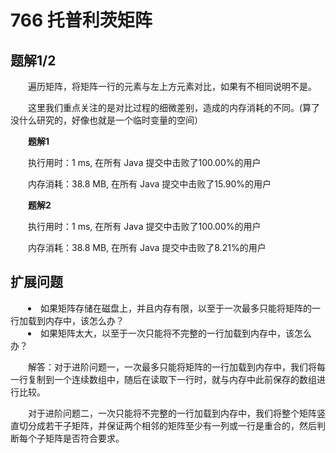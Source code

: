 <!--
 * @Descripttion: 
 * @version: 
 * @Author: 32353
 * @Date: 2021-02-23 00:01:09
 * @LastEditors: 32353
 * @LastEditTime: 2021-02-23 00:18:20
-->

# 766 托普利茨矩阵

## 题解1/2

<div style="text-indent:2em;">

<p>遍历矩阵，将矩阵一行的元素与左上方元素对比，如果有不相同说明不是。</p>

<p>这里我们重点关注的是对比过程的细微差别，造成的内存消耗的不同。(算了没什么研究的，好像也就是一个临时变量的空间）</p>
<p><b>题解1</b></p>
<p>执行用时：1 ms, 在所有 Java 提交中击败了100.00%的用户</p>
<p>内存消耗：38.8 MB, 在所有 Java 提交中击败了15.90%的用户</p>
<p><b>题解2</b></p>
<p>执行用时：1 ms, 在所有 Java 提交中击败了100.00%的用户</p>
<p>内存消耗：38.8 MB, 在所有 Java 提交中击败了8.21%的用户</p>

<h2 style="text-indent:0em;">扩展问题</h2>
<p><li>如果矩阵存储在磁盘上，并且内存有限，以至于一次最多只能将矩阵的一行加载到内存中，该怎么办？</li>
<li>如果矩阵太大，以至于一次只能将不完整的一行加载到内存中，该怎么办？</li><p>
<p>解答：对于进阶问题一，一次最多只能将矩阵的一行加载到内存中，我们将每一行复制到一个连续数组中，随后在读取下一行时，就与内存中此前保存的数组进行比较。

对于进阶问题二，一次只能将不完整的一行加载到内存中，我们将整个矩阵竖直切分成若干子矩阵，并保证两个相邻的矩阵至少有一列或一行是重合的，然后判断每个子矩阵是否符合要求。</p>
</div>
